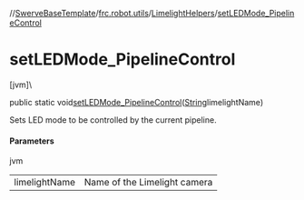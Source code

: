 //[SwerveBaseTemplate](../../../index.md)/[frc.robot.utils](../index.md)/[LimelightHelpers](index.md)/[setLEDMode_PipelineControl](set-l-e-d-mode_-pipeline-control.md)

# setLEDMode_PipelineControl

[jvm]\

public static void[setLEDMode_PipelineControl](set-l-e-d-mode_-pipeline-control.md)([String](https://docs.oracle.com/javase/8/docs/api/java/lang/String.html)limelightName)

Sets LED mode to be controlled by the current pipeline.

#### Parameters

jvm

| | |
|---|---|
| limelightName | Name of the Limelight camera |
